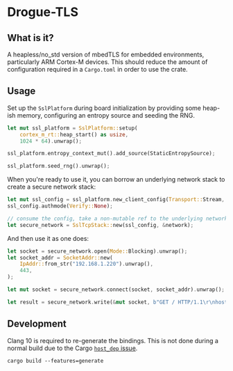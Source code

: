 # Drogue-TLS

## What is it?

A heapless/no_std version of mbedTLS for embedded environments, particularly ARM Cortex-M devices.
This should reduce the amount of configuration required in a `Cargo.toml` in order to use the crate.

## Usage

Set up the `SslPlatform` during board initialization by providing some heap-ish memory, configuring an entropy source and seeding the RNG.

```rust
let mut ssl_platform = SslPlatform::setup(
    cortex_m_rt::heap_start() as usize,
    1024 * 64).unwrap();

ssl_platform.entropy_context_mut().add_source(StaticEntropySource);

ssl_platform.seed_rng().unwrap();

```

When you're ready to use it, you can borrow an underlying network stack to create a secure network stack:

```rust
let mut ssl_config = ssl_platform.new_client_config(Transport::Stream, Preset::Default).unwrap();
ssl_config.authmode(Verify::None);

// consume the config, take a non-mutable ref to the underlying network.
let secure_network = SslTcpStack::new(ssl_config, &network);
```

And then use it as one does:

```rust
let socket = secure_network.open(Mode::Blocking).unwrap();
let socket_addr = SocketAddr::new(
    IpAddr::from_str("192.168.1.220").unwrap(),
    443,
);

let mut socket = secure_network.connect(socket, socket_addr).unwrap();

let result = secure_network.write(&mut socket, b"GET / HTTP/1.1\r\nhost:192.168.1.220\r\n\r\n").unwrap();

```

## Development

Clang 10 is required to re-generate the bindings.  This is not done during a normal build due to the Cargo [`host_dep` issue](https://github.com/rust-lang/cargo/issues/7915).

```shell
cargo build --features=generate
```
